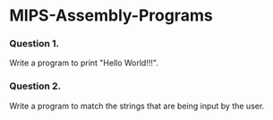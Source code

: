 # MIPS-Assembly-Programs


### Question 1.
Write a program to print "Hello World!!!".

### Question 2.
Write a program to match the strings that are being input by the user.
